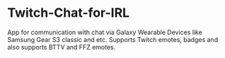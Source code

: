 # Twitch-Chat-for-IRL
App for communication with chat via Galaxy Wearable Devices like Samsung Gear S3 classic and etc. Supports Twitch emotes, badges and also supports BTTV and FFZ emotes.
